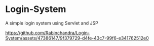 # Login-System
A simple login system using Servlet and JSP


https://github.com/Rabinchandra/Login-System/assets/47386147/9f379729-d4fe-43c7-99f6-e341762512e0


